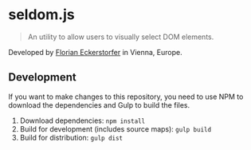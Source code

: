 seldom.js
=========

> An utility to allow users to visually select DOM elements.

Developed by [Florian Eckerstorfer](https://florian.ec) in Vienna, Europe.

Development
-----------

If you want to make changes to this repository, you need to use NPM to download the dependencies and Gulp to build the
files.

1. Download dependencies: `npm install`
2. Build for development (includes source maps): `gulp build`
3. Build for distribution: `gulp dist`
